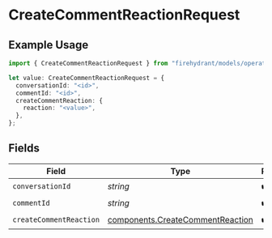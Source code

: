 # CreateCommentReactionRequest

## Example Usage

```typescript
import { CreateCommentReactionRequest } from "firehydrant/models/operations";

let value: CreateCommentReactionRequest = {
  conversationId: "<id>",
  commentId: "<id>",
  createCommentReaction: {
    reaction: "<value>",
  },
};
```

## Fields

| Field                                                                                | Type                                                                                 | Required                                                                             | Description                                                                          |
| ------------------------------------------------------------------------------------ | ------------------------------------------------------------------------------------ | ------------------------------------------------------------------------------------ | ------------------------------------------------------------------------------------ |
| `conversationId`                                                                     | *string*                                                                             | :heavy_check_mark:                                                                   | N/A                                                                                  |
| `commentId`                                                                          | *string*                                                                             | :heavy_check_mark:                                                                   | N/A                                                                                  |
| `createCommentReaction`                                                              | [components.CreateCommentReaction](../../models/components/createcommentreaction.md) | :heavy_check_mark:                                                                   | N/A                                                                                  |